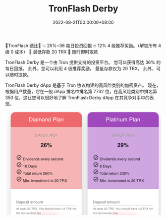 ﻿---
title: "TronFlash Derby"
description: "25%~36% 每日投资回报🔥 12% 推荐红利🔥 随时即时提现。"
date: 2022-08-21T00:00:00+08:00
lastmod: 2022-08-21T00:00:00+08:00
draft: false
authors: ["boogArno"]
featuredImage: "tronflash-derby.png"
tags: ["High risk","TronFlash Derby"]
categories: ["nfts"]
nfts: ["High risk"]
blockchain: "TRON"
website: "https://derby.tronflash.com/"
twitter: ""
discord: ""
telegram: "http://t.me/tfbank"
github: ""
youtube: ""
twitch: ""
facebook: ""
instagram: ""
reddit: ""
medium: ""
steam: ""
gitbook: ""
googleplay: ""
appstore: ""
status: "Live"
weight: 
lightgallery: true
toc: true
pinned: false
recommend: false
recommend1: false
---
🔹TronFlash 德比🔹
💥 25%~36 每日投资回报
🔥 12% 4 级推荐奖励。（解锁所有 4 级 0 成本）
🏦 最低存款 20 TRX
🔺 随时即时取款

TronFlash Derby 是一个由 Tron 提供支持的投资平台。 您可以获得高达 36% 的每日回报。 此外，您可以利用 4 级推荐奖励。 最低存款仅为 20 TRX。 此外，可以随时提款。

TronFlash Derby dApp 是基于 Tron 协议构建的高风险类别的加密资产。 现在，根据用户数量，它在一般 dApp 排名中排名第 7732 位，在高风险类别中排名第 350 位，这让您可以很好地了解 TronFlash Derby dApp 在其竞争对手中的表现。

![tronflashderby-dapp-high-risk-tron-image2_3a1718ac2e0792cd60a864d4a99ef95c](tronflashderby-dapp-high-risk-tron-image2_3a1718ac2e0792cd60a864d4a99ef95c.png)